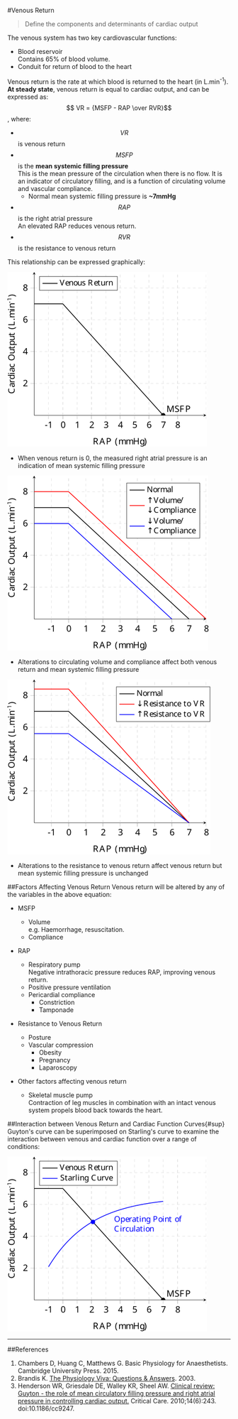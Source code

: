 #Venous Return

> Define the components and determinants of cardiac output

The venous system has two key cardiovascular functions:
* Blood reservoir  
Contains 65% of blood volume.
* Conduit for return of blood to the heart

Venous return is the rate at which blood is returned to the heart (in L.min<sup>-1</sup>). **At steady state**, venous return is equal to cardiac output, and can be expressed as:  
$$ VR = {MSFP - RAP \over RVR}$$, where:
* $$VR$$ is venous return
* $$MSFP$$ is the **mean systemic filling pressure**  
This is the mean pressure of the circulation when there is no flow. It is an indicator of circulatory filling, and is a function of circulating volume and vascular compliance.
    * Normal mean systemic filling pressure is **~7mmHg**  
* $$RAP$$ is the right atrial pressure  
An elevated RAP reduces venous return.
* $$RVR$$ is the resistance to venous return

This relationship can be expressed graphically:

<img src="resources\venous-return.svg">

* When venous return is 0, the measured right atrial pressure is an indication of mean systemic filling pressure


<img src="resources\venous-return-comp.svg">

* Alterations to circulating volume and compliance affect both venous return and mean systemic filling pressure


<img src="resources\venous-return-rvr.svg">

* Alterations to the resistance to venous return affect venous return but mean systemic filling pressure is unchanged
    
##Factors Affecting Venous Return
Venous return will be altered by any of the variables in the above equation:
* MSFP
    * Volume  
    e.g. Haemorrhage, resuscitation.
    * Compliance  
* RAP
    * Respiratory pump  
    Negative intrathoracic pressure reduces RAP, improving venous return.
    * Positive pressure ventilation
    * Pericardial compliance
        * Constriction
        * Tamponade
* Resistance to Venous Return
    * Posture
    * Vascular compression
        * Obesity
        * Pregnancy
        * Laparoscopy


* Other factors affecting venous return
    * Skeletal muscle pump  
    Contraction of leg muscles in combination with an intact venous system propels blood back towards the heart.
    
##Interaction between Venous Return and Cardiac Function Curves{#sup}
Guyton's curve can be superimposed on Starling's curve to examine the interaction between venous and cardiac function over a range of conditions:

<img src="resources\cardiac-function.svg">



---

##References

1. Chambers D, Huang C, Matthews G. Basic Physiology for Anaesthetists. Cambridge University Press. 2015.
2. Brandis K. [The Physiology Viva: Questions & Answers](http://www.anaesthesiamcq.com/vivabook.php). 2003.
3. Henderson WR, Griesdale DE, Walley KR, Sheel AW. [Clinical review: Guyton - the role of mean circulatory filling pressure and right atrial pressure in controlling cardiac output.](https://www.ncbi.nlm.nih.gov/pmc/articles/PMC3220048/) Critical Care. 2010;14(6):243. doi:10.1186/cc9247.